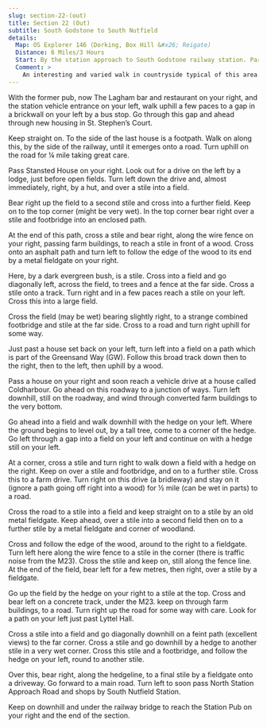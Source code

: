 ```yaml
---
slug: section-22-(out)
title: Section 22 (Out)
subtitle: South Godstone to South Nutfield
details:
  Map: OS Explorer 146 (Dorking, Box Hill &#x26; Reigate)
  Distance: 6 Miles/3 Hours
  Start: By the station approach to South Godstone railway station. Parking on road around the village.
  Comment: >
    An interesting and varied walk in countryside typical of this area. There are many stiles and in a lowlying area you should be prepared for some mud and boggy patches after periods of rain.
---
```

With the former pub, now The Lagham bar and restaurant on your right, and the station vehicle entrance on your left, walk uphill a few paces to a gap in a brickwall on your left by a bus stop. Go through this gap and ahead through new housing in St. Stephen’s Court.

Keep straight on. To the side of the last house is a footpath. Walk on along this, by the side of the railway, until it emerges onto a road. Turn uphill on the road for ¼ mile taking great care.

Pass Stansted House on your right. Look out for a drive on the left by a lodge, just before open fields. Turn left down the drive and, almost immediately, right, by a hut, and over a stile into a field.

Bear right up the field to a second stile and cross into a further field. Keep on to the top corner (might be very wet). In the top corner bear right over a stile and footbridge into an enclosed path.

At the end of this path, cross a stile and bear right, along the wire fence on your right, passing farm buildings, to reach a stile in front of a wood. Cross onto an asphalt path and turn left to follow the edge of the wood to its end by a metal fieldgate on your right.

Here, by a dark evergreen bush, is a stile. Cross into a field and go diagonally left, across the field, to trees and a fence at the far side. Cross a stile onto a track. Turn right and in a few paces reach a stile on your left. Cross this into a large field.

Cross the field (may be wet) bearing slightly right, to a strange combined footbridge and stile at the far side. Cross to a road and turn right uphill for some way.

Just past a house set back on your left, turn left into a field on a path which is part of the Greensand Way (GW). Follow this broad track down then to the right, then to the left, then uphill by a wood.

Pass a house on your right and soon reach a vehicle drive at a house called Coldharbour. Go ahead on this roadway to a junction of ways. Turn left downhill, still on the roadway, and wind through converted farm buildings to the very bottom.

Go ahead into a field and walk downhill with the hedge on your left. Where the ground begins to level out, by a tall tree, come to a corner of the hedge. Go left through a gap into a field on your left and continue on with a hedge still on your left.

At a corner, cross a stile and turn right to walk down a field with a hedge on the right. Keep on over a stile and footbridge, and on to a further stile. Cross this to a farm drive. Turn right on this drive (a bridleway) and stay on it (ignore a path going off right into a wood) for ½ mile (can be wet in parts) to a road.

Cross the road to a stile into a field and keep straight on to a stile by an old metal fieldgate. Keep ahead, over a stile into a second field then on to a further stile by a metal fieldgate and corner of woodland.

Cross and follow the edge of the wood, around to the right to a fieldgate. Turn left here along the wire fence to a stile in the corner (there is traffic noise from the M23). Cross the stile and keep on, still along the fence line. At the end of the field, bear left for a few metres, then right, over a stile by a fieldgate.

Go up the field by the hedge on your right to a stile at the top. Cross and bear left on a concrete track, under the M23. keep on through farm buildings, to a road. Turn right up the road for some way with care. Look for a path on your left just past Lyttel Hall.

Cross a stile into a field and go diagonally downhill on a feint path (excellent views) to the far corner. Cross a stile and go downhill by a hedge to another stile in a very wet corner. Cross this stile and a footbridge, and follow the hedge on your left, round to another stile.

Over this, bear right, along the hedgeline, to a final stile by a fieldgate onto a driveway. Go forward to a main road. Turn left to soon pass North Station Approach Road and shops by South Nutfield Station.

Keep on downhill and under the railway bridge to reach the Station Pub on your right and the end of the section.

